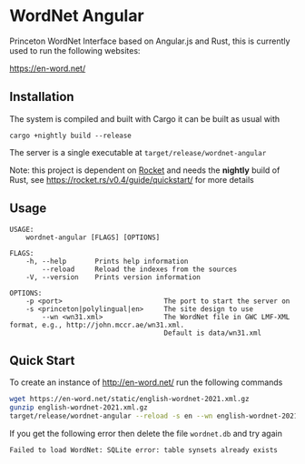 # WordNet Angular

Princeton WordNet Interface based on Angular.js and Rust, this is currently used to run the following websites:

https://en-word.net/

## Installation

The system is compiled and built with Cargo it can be built as usual with

    cargo +nightly build --release

The server is a single executable at `target/release/wordnet-angular`

Note: this project is dependent on [Rocket](http://rocket.rs) and needs the **nightly** build of Rust, see https://rocket.rs/v0.4/guide/quickstart/ for more details

## Usage

    USAGE:
        wordnet-angular [FLAGS] [OPTIONS]
    
    FLAGS:
        -h, --help       Prints help information
            --reload     Reload the indexes from the sources
        -V, --version    Prints version information
    
    OPTIONS:
        -p <port>                         The port to start the server on
        -s <princeton|polylingual|en>     The site design to use
            --wn <wn31.xml>               The WordNet file in GWC LMF-XML format, e.g., http://john.mccr.ae/wn31.xml.
                                          Default is data/wn31.xml
                                          

## Quick Start

To create an instance of http://en-word.net/ run the following commands

```sh
wget https://en-word.net/static/english-wordnet-2021.xml.gz
gunzip english-wordnet-2021.xml.gz
target/release/wordnet-angular --reload -s en --wn english-wordnet-2021.xml
```

If you get the following error then delete the file `wordnet.db` and try again

```
Failed to load WordNet: SQLite error: table synsets already exists
```
